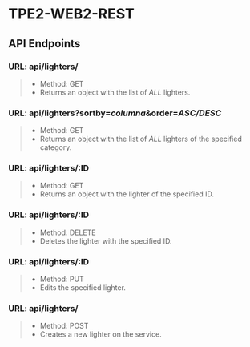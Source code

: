 # TPE2-WEB2-REST
## API Endpoints
### URL:  api/lighters/
> - Method: GET
> - Returns an object with the list of *ALL* lighters.
### URL:  api/lighters?sortby=*columna*&order=*ASC/DESC*
> - Method: GET
> - Returns an object with the list of *ALL* lighters of the specified category.
### URL:  api/lighters/:ID
> - Method: GET
> - Returns an object with the lighter of the specified ID.
### URL:  api/lighters/:ID
> - Method: DELETE
> - Deletes the lighter with the specified ID.
### URL:  api/lighters/:ID
> - Method: PUT
> - Edits the specified lighter.
### URL:  api/lighters/
> - Method: POST
> - Creates a new lighter on the service.
